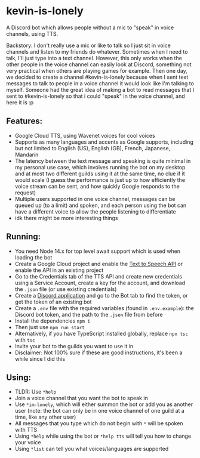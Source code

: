 # kevin-is-lonely

A Discord bot which allows people without a mic to "speak" in voice channels, using TTS.

Backstory: I don't really use a mic or like to talk so I just sit in voice channels and listen to my friends do whatever. Sometimes when I need to talk, I'll just type into a text channel. However, this only works when the other people in the voice channel can easily look at Discord, something not very practical when others are playing games for example. Then one day, we decided to create a channel #kevin-is-lonely because when I sent text messages to talk to people in a voice channel it would look like I'm talking to myself. Someone had the great idea of making a bot to read messages that I sent to #kevin-is-lonely so that i could "speak" in the voice channel, and here it is :p

## Features:
- Google Cloud TTS, using Wavenet voices for cool voices
- Supports as many languages and accents as Google supports, including but not limited to English (US), English (GB), French, Japanese, Mandarin
- The latency between the text message and speaking is quite minimal in my personal use case, which involves running the bot on my desktop and at most two different guilds using it at the same time, no clue if it would scale (I guess the performance is just up to how efficiently the voice stream can be sent, and how quickly Google responds to the request)
- Multiple users supported in one voice channel, messages can be queued up (to a limit) and spoken, and each person using the bot can have a different voice to allow the people listening to differentiate
- idk there might be more interesting things

## Running:
- You need Node 14.x for top level await support which is used when loading the bot
- Create a Google Cloud project and enable the [Text to Speech API](https://console.cloud.google.com/apis/library/texttospeech.googleapis.com) or enable the API in an existing project
- Go to the Credentials tab of the TTS API and create new credentials using a Service Account, create a key for the account, and download the `.json` file (or use existing credentials)
- Create a [Discord application](https://discord.com/developers/applications) and go to the Bot tab to find the token, or get the token of an existing bot
- Create a `.env` file with the required variables (found in `.env.example`): the Discord bot token, and the path to the `.json` file from before
- Install the dependencies `npm i`
- Then just use `npm run start`
- Alternatively, if you have TypeScript installed globally, replace `npx tsc` with `tsc`
- Invite your bot to the guilds you want to use it in
- Disclaimer: Not 100% sure if these are good instructions, it's been a while since I did this

## Using:
- TLDR: Use `*help`
- Join a voice channel that you want the bot to speak in
- Use `*im-lonely`, which will either summon the bot or add you as another user (note: the bot can only be in one voice channel of one guild at a time, like any other user)
- All messages that you type which do not begin with `*` will be spoken with TTS
- Using `*help` while using the bot or `*help tts` will tell you how to change your voice
- Using `*list` can tell you what voices/languages are supported
